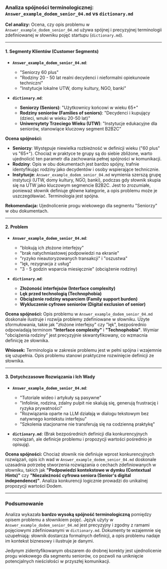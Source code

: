 ### Analiza spójności terminologicznej: `Answer_example_dodem_senior_04.md` vs `dictionary.md`

**Cel analizy:** Ocena, czy opis problemu w `Answer_example_dodem_senior_04.md` używa spójnej i precyzyjnej terminologii zdefiniowanej w słowniku pojęć startupu (`dictionary.md`).

---

#### 1. **Segmenty Klientów (Customer Segments)**

*   **`Answer_example_dodem_senior_04.md`**:
    *   "Seniorzy 60 plus"
    *   "Rodziny 20 - 50 lat realni decydenci i nieformalni opiekunowie techniczni"
    *   "Instytucje lokalne UTW, domy kultury, NGO, banki"

*   **`dictionary.md`**:
    *   **Seniorzy (Seniors)**: "Użytkownicy końcowi w wieku 65+"
    *   **Rodziny seniorów (Families of seniors)**: "Decydenci i kupujący (dzieci, wnuki w wieku 20-50 lat)"
    *   **Uniwersytety Trzeciego Wieku (UTW)**: "Instytucje edukacyjne dla seniorów, stanowiące kluczowy segment B2B2C"

**Ocena spójności:**
*   **Seniorzy**: Występuje niewielka rozbieżność w definicji wieku ("60 plus" vs "65+"). Chociaż w praktyce te grupy są do siebie zbliżone, warto ujednolicić ten parametr dla zachowania pełnej spójności w komunikacji.
*   **Rodziny**: Opis w obu dokumentach jest bardzo spójny, trafnie identyfikując rodziny jako decydentów i osoby wspierające technicznie.
*   **Instytucje**: `Answer_example_dodem_senior_04.md` wymienia szerszą grupę instytucji (UTW, domy kultury, NGO, banki), podczas gdy słownik skupia się na UTW jako kluczowym segmencie B2B2C. Jest to zrozumiałe, ponieważ słownik definiuje główne kategorie, a opis problemu może je uszczegóławiać. Terminologia jest spójna.

**Rekomendacja:** Ujednolicenie progu wiekowego dla segmentu "Seniorzy" w obu dokumentach.

---

#### 2. **Problem**

*   **`Answer_example_dodem_senior_04.md`**:
    *   "blokują ich złożone interfejsy"
    *   "brak natychmiastowej podpowiedzi na ekranie"
    *   "ryzyko nieautoryzowanych transakcji" i "oszustwa"
    *   "lęk, rezygnacja z usług"
    *   "3 - 5 godzin wsparcia miesięcznie" (obciążenie rodziny)

*   **`dictionary.md`**:
    *   **Złożoność interfejsów (Interface complexity)**
    *   **Lęk przed technologią (Technophobia)**
    *   **Obciążenie rodziny wsparciem (Family support burden)**
    *   **Wykluczenie cyfrowe seniorów (Digital exclusion of senior)**

**Ocena spójności:**
Opis problemu w `Answer_example_dodem_senior_04.md` doskonale ilustruje i rozwija problemy zdefiniowane w słowniku. Użyte sformułowania, takie jak "złożone interfejsy" czy "lęk", bezpośrednio odpowiadają terminom **"Interface complexity"** i **"Technophobia"**. Wymiar "obciążenia rodziny" jest precyzyjnie skwantyfikowany, co wzmacnia definicję ze słownika.

**Wniosek:** Terminologia w zakresie problemu jest w pełni spójna i wzajemnie się uzupełnia. Opis problemu stanowi praktyczne rozwinięcie definicji ze słownika.

---

#### 3. **Dotychczasowe Rozwiązania i Ich Wady**

*   **`Answer_example_dodem_senior_04.md`**:
    *   "Tutoriale wideo i artykuły są pasywne"
    *   "Infolinie, rodzina, zdalny pulpit nie skalują się, generują frustrację i ryzyka prywatności"
    *   "Rozwiązania oparte na LLM działają w dialogu tekstowym bez natywnego kontekstu interfejsu"
    *   "Szkolenia stacjonarne nie transferują się na codzienną praktykę"

*   **`dictionary.md`**: (Brak bezpośrednich definicji dla konkurencyjnych rozwiązań, ale definicje problemu i propozycji wartości pośrednio je opisują).

**Ocena spójności:**
Chociaż słownik nie definiuje wprost konkurencyjnych rozwiązań, opis ich wad w `Answer_example_dodem_senior_04.md` doskonale uzasadnia potrzebę stworzenia rozwiązania o cechach zdefiniowanych w słowniku, takich jak **"Podpowiedzi kontekstowe w dymku (Contextual Hints)"** czy **"Niezależność cyfrowa seniora (Senior's digital independence)"**. Analiza konkurencji logicznie prowadzi do unikalnej propozycji wartości Dodem.

---

### Podsumowanie

Analiza wykazała **bardzo wysoką spójność terminologiczną** pomiędzy opisem problemu a słownikiem pojęć. Język użyty w `Answer_example_dodem_senior_04.md` jest precyzyjny i zgodny z ramami pojęciowymi zdefiniowanymi w `dictionary.md`. Dokumenty te wzajemnie się uzupełniają: słownik dostarcza formalnych definicji, a opis problemu nadaje im kontekst biznesowy i ilustruje je danymi.

Jedynym zidentyfikowanym obszarem do drobnej korekty jest ujednolicenie progu wiekowego dla segmentu seniorów, co pozwoli na uniknięcie potencjalnych nieścisłości w przyszłej komunikacji.

